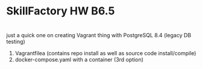 #
# SkillFactory HW B6.5
#
just a quick one on creating Vagrant thing with PostgreSQL 8.4 (legacy DB testing)
1. Vagrantfilea (contains repo install as well as source code install/compile)
2. docker-compose.yaml with a container (3rd option)

